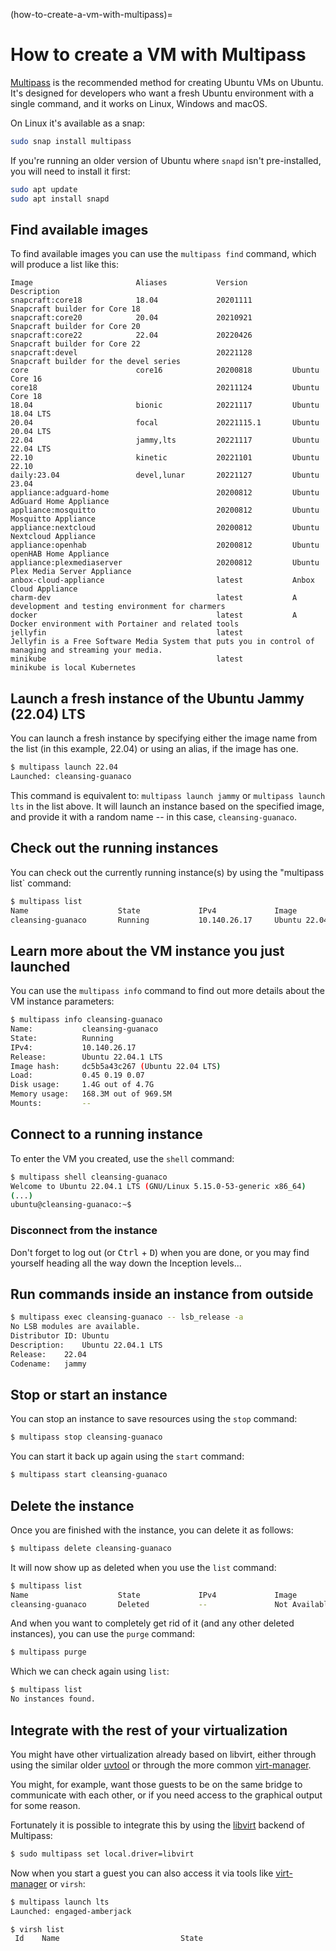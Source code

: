 (how-to-create-a-vm-with-multipass)=
# How to create a VM with Multipass


[Multipass](https://multipass.run) is the recommended method for creating Ubuntu VMs on Ubuntu. It's designed for developers who want a fresh Ubuntu environment with a single command, and it works on Linux, Windows and macOS.

On Linux it's available as a snap:

```bash
sudo snap install multipass
```

If you're running an older version of Ubuntu where `snapd` isn't pre-installed, you will need to install it first:

```bash
sudo apt update
sudo apt install snapd
```

## Find available images

To find available images you can use the `multipass find` command, which will produce a list like this:

```text
Image                       Aliases           Version          Description
snapcraft:core18            18.04             20201111         Snapcraft builder for Core 18
snapcraft:core20            20.04             20210921         Snapcraft builder for Core 20
snapcraft:core22            22.04             20220426         Snapcraft builder for Core 22
snapcraft:devel                               20221128         Snapcraft builder for the devel series
core                        core16            20200818         Ubuntu Core 16
core18                                        20211124         Ubuntu Core 18
18.04                       bionic            20221117         Ubuntu 18.04 LTS
20.04                       focal             20221115.1       Ubuntu 20.04 LTS
22.04                       jammy,lts         20221117         Ubuntu 22.04 LTS
22.10                       kinetic           20221101         Ubuntu 22.10
daily:23.04                 devel,lunar       20221127         Ubuntu 23.04
appliance:adguard-home                        20200812         Ubuntu AdGuard Home Appliance
appliance:mosquitto                           20200812         Ubuntu Mosquitto Appliance
appliance:nextcloud                           20200812         Ubuntu Nextcloud Appliance
appliance:openhab                             20200812         Ubuntu openHAB Home Appliance
appliance:plexmediaserver                     20200812         Ubuntu Plex Media Server Appliance
anbox-cloud-appliance                         latest           Anbox Cloud Appliance
charm-dev                                     latest           A development and testing environment for charmers
docker                                        latest           A Docker environment with Portainer and related tools
jellyfin                                      latest           Jellyfin is a Free Software Media System that puts you in control of managing and streaming your media.
minikube                                      latest           minikube is local Kubernetes
```

## Launch a fresh instance of the Ubuntu Jammy (22.04) LTS

You can launch a fresh instance by specifying either the image name from the list (in this example, 22.04) or using an alias, if the image has one. 

```bash
$ multipass launch 22.04
Launched: cleansing-guanaco
```

This command is equivalent to: `multipass launch jammy` or `multipass launch lts` in the list above. It will launch an instance based on the specified image, and provide it with a random name -- in this case, `cleansing-guanaco`.

## Check out the running instances

You can check out the currently running instance(s) by using the "multipass list` command:

```bash
$ multipass list                                                  
Name                    State             IPv4             Image
cleansing-guanaco       Running           10.140.26.17     Ubuntu 22.04 LTS
```

## Learn more about the VM instance you just launched

You can use the `multipass info` command to find out more details about the VM instance parameters:

```bash
$ multipass info cleansing-guanaco 
Name:           cleansing-guanaco
State:          Running
IPv4:           10.140.26.17
Release:        Ubuntu 22.04.1 LTS
Image hash:     dc5b5a43c267 (Ubuntu 22.04 LTS)
Load:           0.45 0.19 0.07
Disk usage:     1.4G out of 4.7G
Memory usage:   168.3M out of 969.5M
Mounts:         --
```

## Connect to a running instance

To enter the VM you created, use the `shell` command:

```bash
$ multipass shell cleansing-guanaco 
Welcome to Ubuntu 22.04.1 LTS (GNU/Linux 5.15.0-53-generic x86_64)
(...)
ubuntu@cleansing-guanaco:~$ 
```

### Disconnect from the instance

Don't forget to log out (or <kbd>Ctrl</kbd> + <kbd>D</kbd>) when you are done, or you may find yourself heading all the way down the Inception levels...

## Run commands inside an instance from outside

```bash
$ multipass exec cleansing-guanaco -- lsb_release -a
No LSB modules are available.
Distributor ID:	Ubuntu
Description:	Ubuntu 22.04.1 LTS
Release:	22.04
Codename:	jammy
```

## Stop or start an instance

You can stop an instance to save resources using the `stop` command:

```bash
$ multipass stop cleansing-guanaco
```

You can start it back up again using the `start` command:

```bash
$ multipass start cleansing-guanaco
```

## Delete the instance

Once you are finished with the instance, you can delete it as follows:

```bash
$ multipass delete cleansing-guanaco
```

It will now show up as deleted when you use the `list` command:

```bash
$ multipass list
Name                    State             IPv4             Image
cleansing-guanaco       Deleted           --               Not Available
```

And when you want to completely get rid of it (and any other deleted instances), you can use the `purge` command:

```bash
$ multipass purge
```

Which we can check again using `list`:

```bash
$ multipass list
No instances found.
```

## Integrate with the rest of your virtualization

You might have other virtualization already based on libvirt, either through using the similar older [uvtool](create-cloud-image-vms-with-uvtool.md) or through the more common [virt-manager](https://virt-manager.org/).

You might, for example, want those guests to be on the same bridge to communicate with each other, or if you need access to the graphical output for some reason.

Fortunately it is possible to integrate this by using the [libvirt](libvirt.md) backend of Multipass:

```bash
$ sudo multipass set local.driver=libvirt
```

Now when you start a guest you can also access it via tools like [virt-manager](https://virt-manager.org/) or `virsh`:

```bash
$ multipass launch lts
Launched: engaged-amberjack 

$ virsh list
 Id    Name                           State
